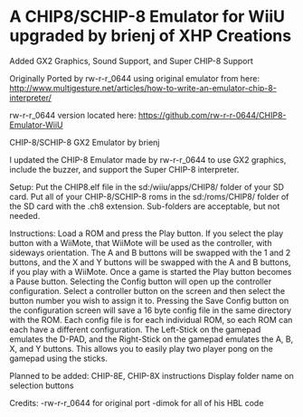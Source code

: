 # A CHIP8/SCHIP-8 Emulator for WiiU upgraded by brienj of XHP Creations

Added GX2 Graphics, Sound Support, and Super CHIP-8 Support

Originally Ported by rw-r-r_0644 using original emulator from here: http://www.multigesture.net/articles/how-to-write-an-emulator-chip-8-interpreter/

rw-r-r_0644 version located here:  https://github.com/rw-r-r-0644/CHIP8-Emulator-WiiU

CHIP-8/SCHIP-8 GX2 Emulator by brienj

I updated the CHIP-8 Emulator made by rw-r-r_0644 to use GX2 graphics, include the buzzer, and support the Super CHIP-8 interpreter.

Setup:
Put the CHIP8.elf file in the sd:/wiiu/apps/CHIP8/ folder of your SD card.  Put all of your CHIP-8/SCHIP-8 roms in the sd:/roms/CHIP8/ folder of the SD card with the .ch8 extension.  Sub-folders are acceptable, but not needed.

Instructions:
Load a ROM and press the Play button.  If you select the play button with a WiiMote, that WiiMote will be used as the controller, with sideways orientation.  The A and B buttons will be swapped with the 1 and 2 buttons, and the X and Y buttons will be swapped with the A and B buttons, if you play with a WiiMote.  Once a game is started the Play button becomes a Pause button.  Selecting the Config button will open up the controller configuration.  Select a controller button on the screen and then select the button number you wish to assign it to.  Pressing the Save Config button on the configuration screen will save a 16 byte config file in the same directory with the ROM.  Each config file is for each individual ROM, so each ROM can each have a different configuration.  The Left-Stick on the gamepad emulates the D-PAD, and the Right-Stick on the gamepad emulates the A, B, X, and Y buttons.  This allows you to easily play two player pong on the gamepad using the sticks.

Planned to be added:
CHIP-8E, CHIP-8X instructions
Display folder name on selection buttons

Credits:
-rw-r-r_0644 for original port
-dimok for all of his HBL code
